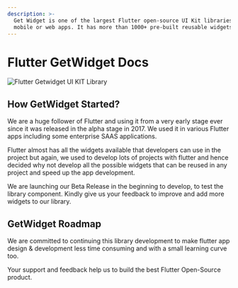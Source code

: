 ```yaml
---
description: >-
  Get Widget is one of the largest Flutter open-source UI Kit libraries for
  mobile or web apps. It has more than 1000+ pre-built reusable widgets.
---
```


# Flutter GetWidget Docs

![Flutter Getwidget UI KIT Library](https://ik.imagekit.io/ionicfirebaseapp/docs/tr:dpr-auto,tr:w-auto/link-share_aT-cHzGY9.png)

## How GetWidget Started?

We are a huge follower of Flutter and using it from a very early stage ever since it was released in the alpha stage in 2017. We used it in various Flutter apps including some enterprise SAAS applications.

Flutter almost has all the widgets available that developers can use in the project but again, we used to develop lots of projects with flutter and hence decided why not develop all the possible widgets that can be reused in any project and speed up the app development.

We are launching our Beta Release in the beginning to develop, to test the library component. Kindly give us your feedback to improve and add more widgets to our library.

## GetWidget Roadmap

We are committed to continuing this library development to make flutter app design & development less time consuming and with a small learning curve too.

Your support and feedback help us to build the best Flutter Open-Source product.
